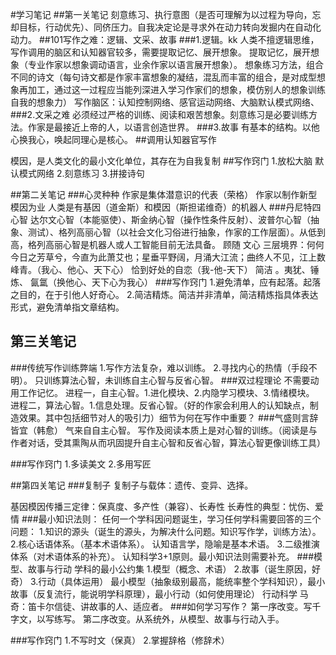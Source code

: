 #学习笔记
##第一关笔记
刻意练习、执行意图（是否可理解为以过程为导向，忘却目标，行动优先）、同侪压力。自我决定论是寻求外在动力转向发掘内在自动化动力。
##101写作之难：逻辑、文采、故事
###1.逻辑。kk
人类不擅逻辑思维，写作调用的脑区和认知器官较多，需要提取记忆、展开想象。
提取记忆，展开想象（专业作家以想象调动语言，业余作家以语言展开想象）。
想象练习方法，组合不同的诗文（每句诗文都是作家丰富想象的凝结，混乱而丰富的组合，是对成型想象再加工，通过这一过程应当能列深进入学习作家们的想象，模仿别人的想象训练自我的想象力）
写作脑区：认知控制网络、感官运动网络、大脑默认模式网络、
###2.文采之难
  必须经过严格的训练、阅读和艰苦想象。刻意练习是必要训练方法。作家是最接近上帝的人，以语言创造世界。
###3.故事
   有基本的结构。以他心换我心，唤起同理心是核心。
##调用认知器官写作

模因，是人类文化的最小文化单位，其存在为自我复制
##写作窍门
1.放松大脑  默认模式网络
2.刻意练习
3.拼接诗句

##第二关笔记
###心灵种种
作家是集体潜意识的代表（荣格） 作家以制作新型模因为业
人类是有基因（道金斯）和模因（斯担诺维奇）的机器人
###丹尼特四心智
达尔文心智（本能驱使）、斯金纳心智（操作性条件反射）、波普尔心智（抽象、测试）、格列高丽心智（以社会文化习俗进行抽象，作家的工作层面）。从低到高，格列高丽心智是机器人或人工智能目前无法具备。
顾随  文心  三层境界：何何今日之芳草兮，今直为此萧艾也；星垂平野阔，月涌大江流；曲终人不见，江上数峰青。（我心、他心、天下心）
恰到好处的自恋（我-他-天下）
简洁  。夷犹、锤炼、 氤氲（换他心、天下心为我心）
###写作窍门
1.避免清单，应有起落。起落之目的，在于引他人好奇心。
2.简洁精炼。简洁并非清单，简洁精炼指具体表达形式，避免清单指文章结构。

## 第三关笔记
###传统写作训练弊端
 1.写作方法复杂，难以训练。
 2.寻找内心的热情（手段不明）。
只训练算法心智，未训练自主心智与反省心智。
###双过程理论
  不需要动用工作记忆。
  进程一，自主心智。1.进化模块、2.内隐学习模块、3.情绪模块。
  进程二，算法心智。1.信息处理。反省心智。（好的作家会利用人的认知缺点，制造效果。其中包括细节对人的吸引力）细节为何在写作中重要？
###气盛则言辞皆宜（韩愈）
  气来自自主心智。
  写作及阅读本质上是对心智的训练。（阅读是与作者对话，受其熏陶从而巩固提升自主心智和反省心智，算法心智更像训练工具）

###写作窍门
  1.多读美文
  2.多用写匠
  
##第四关笔记
###复制子
  复制子与载体：遗传、变异、选择。
  
  基因模因传播三定律：保真度、多产性（兼容）、长寿性
  长寿性的典型：忧伤、爱情
###最小知识法则：
  任何一个学科因问题诞生，学习任何学科需要回答的三个问题：
  1.知识的源头（诞生的源头，为解决什么问题。知识写作学，训练方法）。
  2.核心话语体系。（基本术语体系）。
  认知语言学，隐喻是基本术语。
  3.二级推演体系（对术语体系的补充）。
  认知科学3+1原则。最小知识法则需要补充。
###模型、故事与行动
  学科的最小公约集
  1.模型（概念、术语）
  2.故事（诞生原因，好奇）
  3.行动（具体运用）
  最小模型（抽象级别最高，能统率整个学科知识），最小故事（反复流行，能说明学科原理），最小行动（如何使用理论）
  行动科学
  马奇：笛卡尔信徒、讲故事的人、适应者。
###如何学习写作？
第一序改变。写千字文，以写练写。
第二序改变。从系统外，从模型、故事与行动入手。

###写作窍门
1.不写时文（保真）
2.掌握辞格（修辞术）

  
